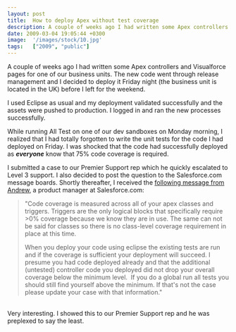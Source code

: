 ```yaml
---
layout: post
title:  How to deploy Apex without test coverage
description: A couple of weeks ago I had written some Apex controllers and Visualforce p...
date: 2009-03-04 19:05:44 +0300
image:  '/images/stock/10.jpg'
tags:   ["2009", "public"]
---
```

<p>A couple of weeks ago I had written some Apex controllers and Visualforce pages for one of our business units. The new code went through release management and I decided to deploy it Friday night (the business unit is located in the UK) before I left for the weekend.</p>
<p>I used Eclipse as usual and my deployment validated successfully and the assets were pushed to production. I logged in and ran the new processes successfully.</p>
<p>While running All Test on one of our dev sandboxes on Monday morning, I realized that I had totally forgotten to write the unit tests for the code I had deployed on Friday. I was shocked that the code had successfully deployed as <strong><em>everyone</em></strong> know that 75% code coverage is required.</p>
<p>I submitted a case to our Premier Support rep which he quickly escalated to Level 3 support. I also decided to post the question to the Salesforce.com message boards. Shortly thereafter, I received the <a href="http://community.salesforce.com/sforce/board/message?board.id=apex&amp;message.id=12723">following message from Andrew</a>, a product manager at Salesforce.com:</p>
<blockquote>"Code coverage is measured across all of your apex classes and triggers. Triggers are the only logical blocks that specifically require &gt;0% coverage because we know they are in use. The same can not be said for classes so there is no class-level coverage requirement in place at this time.
<p>When you deploy your code using eclipse the existing tests are run and if the coverage is sufficient your deployment will succeed. I presume you had code deployed already and that the additional (untested) controller code you deployed did not drop your overall coverage below the minimum level.  If you do a global run all tests you should still find yourself above the minimum. If that's not the case please update your case with that information.&quot;</blockquote><br>
Very interesting. I showed this to our Premier Support rep and he was preplexed to say the least.</p>

